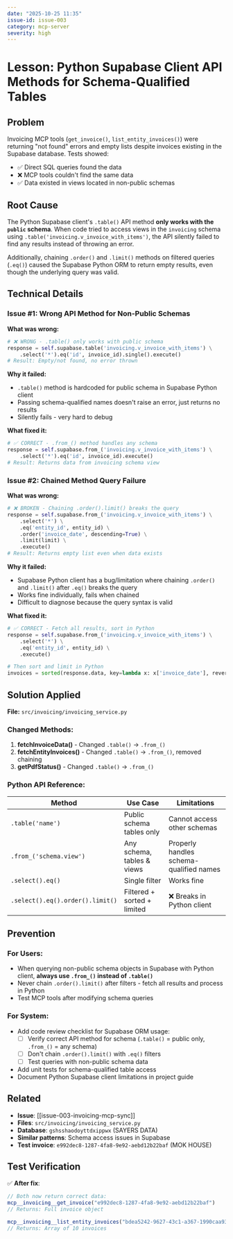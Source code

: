 ```yaml
---
date: "2025-10-25 11:35"
issue-id: issue-003
category: mcp-server
severity: high
---
```


# Lesson: Python Supabase Client API Methods for Schema-Qualified Tables

## Problem

Invoicing MCP tools (`get_invoice()`, `list_entity_invoices()`) were returning "not found" errors and empty lists despite invoices existing in the Supabase database. Tests showed:
- ✅ Direct SQL queries found the data
- ❌ MCP tools couldn't find the same data
- ✅ Data existed in views located in non-public schemas

## Root Cause

The Python Supabase client's `.table()` API method **only works with the `public` schema**. When code tried to access views in the `invoicing` schema using `.table('invoicing.v_invoice_with_items')`, the API silently failed to find any results instead of throwing an error.

Additionally, chaining `.order()` and `.limit()` methods on filtered queries (`.eq()`) caused the Supabase Python ORM to return empty results, even though the underlying query was valid.

## Technical Details

### Issue #1: Wrong API Method for Non-Public Schemas

**What was wrong:**
```python
# ❌ WRONG - .table() only works with public schema
response = self.supabase.table('invoicing.v_invoice_with_items') \
    .select('*').eq('id', invoice_id).single().execute()
# Result: Empty/not found, no error thrown
```

**Why it failed:**
- `.table()` method is hardcoded for public schema in Supabase Python client
- Passing schema-qualified names doesn't raise an error, just returns no results
- Silently fails - very hard to debug

**What fixed it:**
```python
# ✅ CORRECT - .from_() method handles any schema
response = self.supabase.from_('invoicing.v_invoice_with_items') \
    .select('*').eq('id', invoice_id).execute()
# Result: Returns data from invoicing schema view
```

### Issue #2: Chained Method Query Failure

**What was wrong:**
```python
# ❌ BROKEN - Chaining .order().limit() breaks the query
response = self.supabase.from_('invoicing.v_invoice_with_items') \
    .select('*') \
    .eq('entity_id', entity_id) \
    .order('invoice_date', descending=True) \
    .limit(limit) \
    .execute()
# Result: Returns empty list even when data exists
```

**Why it failed:**
- Supabase Python client has a bug/limitation where chaining `.order()` and `.limit()` after `.eq()` breaks the query
- Works fine individually, fails when chained
- Difficult to diagnose because the query syntax is valid

**What fixed it:**
```python
# ✅ CORRECT - Fetch all results, sort in Python
response = self.supabase.from_('invoicing.v_invoice_with_items') \
    .select('*') \
    .eq('entity_id', entity_id) \
    .execute()

# Then sort and limit in Python
invoices = sorted(response.data, key=lambda x: x['invoice_date'], reverse=True)[:limit]
```

## Solution Applied

**File:** `src/invoicing/invoicing_service.py`

### Changed Methods:
1. **fetchInvoiceData()** - Changed `.table()` → `.from_()`
2. **fetchEntityInvoices()** - Changed `.table()` → `.from_()`, removed chaining
3. **getPdfStatus()** - Changed `.table()` → `.from_()`

### Python API Reference:
| Method | Use Case | Limitations |
|--------|----------|------------|
| `.table('name')` | Public schema tables only | Cannot access other schemas |
| `.from_('schema.view')` | Any schema, tables & views | Properly handles schema-qualified names |
| `.select().eq()` | Single filter | Works fine |
| `.select().eq().order().limit()` | Filtered + sorted + limited | ❌ Breaks in Python client |

## Prevention

### For Users:
- When querying non-public schema objects in Supabase with Python client, **always use `.from_()` instead of `.table()`**
- Never chain `.order().limit()` after filters - fetch all results and process in Python
- Test MCP tools after modifying schema queries

### For System:
- Add code review checklist for Supabase ORM usage:
  - [ ] Verify correct API method for schema (`.table()` = public only, `.from_()` = any schema)
  - [ ] Don't chain `.order().limit()` with `.eq()` filters
  - [ ] Test queries with non-public schema data
- Add unit tests for schema-qualified table access
- Document Python Supabase client limitations in project guide

## Related

- **Issue**: [[issue-003-invoicing-mcp-sync]]
- **Files**: `src/invoicing/invoicing_service.py`
- **Database**: `gshsshaodoyttdxippwx` (SAYERS DATA)
- **Similar patterns**: Schema access issues in Supabase
- **Test invoice**: `e992dec8-1287-4fa8-9e92-aebd12b22baf` (MOK HOUSE)

## Test Verification

✅ **After fix**:
```javascript
// Both now return correct data:
mcp__invoicing__get_invoice("e992dec8-1287-4fa8-9e92-aebd12b22baf")
// Returns: Full invoice object

mcp__invoicing__list_entity_invoices("bdea5242-9627-43c1-a367-1990caa939f1")
// Returns: Array of 10 invoices
```
